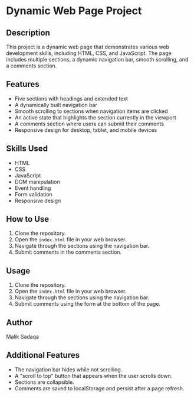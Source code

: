 # Dynamic Web Page Project

## Description

This project is a dynamic web page that demonstrates various web development skills, including HTML, CSS, and JavaScript. The page includes multiple sections, a dynamic navigation bar, smooth scrolling, and a comments section.

## Features

- Five sections with headings and extended text
- A dynamically built navigation bar
- Smooth scrolling to sections when navigation items are clicked
- An active state that highlights the section currently in the viewport
- A comments section where users can submit their comments
- Responsive design for desktop, tablet, and mobile devices

## Skills Used

- HTML
- CSS
- JavaScript
- DOM manipulation
- Event handling
- Form validation
- Responsive design

## How to Use

1. Clone the repository.
2. Open the `index.html` file in your web browser.
3. Navigate through the sections using the navigation bar.
4. Submit comments in the comments section.

## Usage

1. Clone the repository.
2. Open the `index.html` file in your web browser.
3. Navigate through the sections using the navigation bar.
4. Submit comments using the form at the bottom of the page.

## Author

Malik Sadaqa

## Additional Features

- The navigation bar hides while not scrolling.
- A "scroll to top" button that appears when the user scrolls down.
- Sections are collapsible.
- Comments are saved to localStorage and persist after a page refresh.
